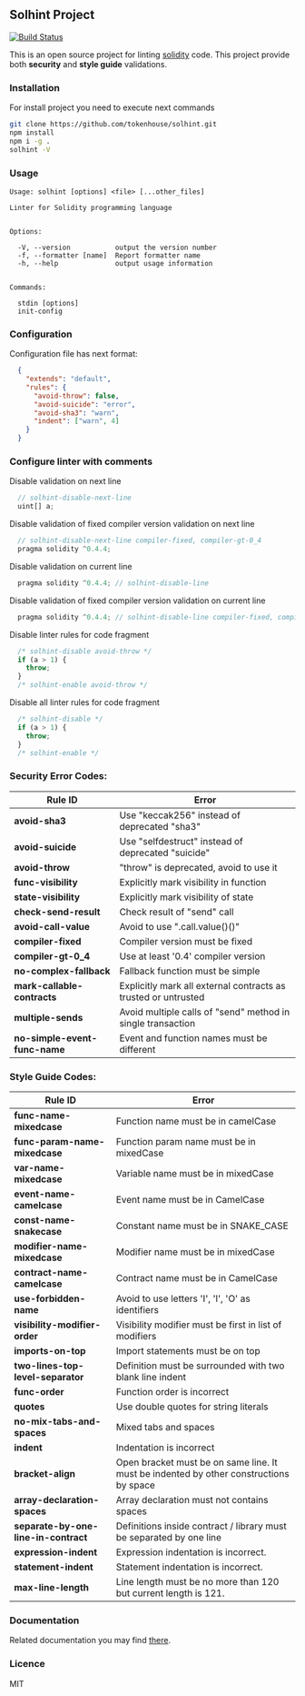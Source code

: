 ## Solhint Project

[![Build Status](https://travis-ci.org/tokenhouse/solhint.svg?branch=master)](https://travis-ci.org/tokenhouse/solhint)

This is an open source project for linting [solidity](http://solidity.readthedocs.io/en/develop/) code. This project 
provide both **security** and **style guide** validations.   

### Installation

For install project you need to execute next commands

```sh
git clone https://github.com/tokenhouse/solhint.git
npm install
npm i -g .
solhint -V
```

### Usage

```text
Usage: solhint [options] <file> [...other_files]

Linter for Solidity programming language


Options:

  -V, --version           output the version number
  -f, --formatter [name]  Report formatter name
  -h, --help              output usage information


Commands:

  stdin [options] 
  init-config     
```


### Configuration 

Configuration file has next format:

```json
  {
    "extends": "default",
    "rules": {
      "avoid-throw": false,
      "avoid-suicide": "error",
      "avoid-sha3": "warn",
      "indent": ["warn", 4]
    }
  }
```

### Configure linter with comments

Disable validation on next line

```javascript
  // solhint-disable-next-line
  uint[] a;
```

Disable validation of fixed compiler version validation on next line
 
```javascript
  // solhint-disable-next-line compiler-fixed, compiler-gt-0_4
  pragma solidity ^0.4.4; 
```

Disable validation on current line

```javascript
  pragma solidity ^0.4.4; // solhint-disable-line
```

Disable validation of fixed compiler version validation on current line 

```javascript
  pragma solidity ^0.4.4; // solhint-disable-line compiler-fixed, compiler-gt-0_4
```

Disable linter rules for code fragment 

```javascript
  /* solhint-disable avoid-throw */
  if (a > 1) {
    throw;
  }
  /* solhint-enable avoid-throw */
```

Disable all linter rules for code fragment

```javascript
  /* solhint-disable */
  if (a > 1) {
    throw;
  }
  /* solhint-enable */
```

### Security Error Codes:

 | Rule ID                       |                      Error                         |
 |-------------------------------|----------------------------------------------------| 
 | **avoid-sha3**                | Use "keccak256" instead of deprecated "sha3"       |
 | **avoid-suicide**             | Use "selfdestruct" instead of deprecated "suicide" |
 | **avoid-throw**               | "throw" is deprecated, avoid to use it             |
 | **func-visibility**           | Explicitly mark visibility in function             |
 | **state-visibility**          | Explicitly mark visibility of state                |
 | **check-send-result**         | Check result of "send" call                        |
 | **avoid-call-value**          | Avoid to use ".call.value()()"                     |
 | **compiler-fixed**            | Compiler version must be fixed                     |
 | **compiler-gt-0_4**           | Use at least '0.4' compiler version                |
 | **no-complex-fallback**       | Fallback function must be simple                   |
 | **mark-callable-contracts**   | Explicitly mark all external contracts as trusted or untrusted |
 | **multiple-sends**            | Avoid multiple calls of "send" method in single transaction |
 | **no-simple-event-func-name** | Event and function names must be different         |
 
### Style Guide Codes:
 
 | Rule ID                       |                      Error                         |
 |-------------------------------|----------------------------------------------------| 
 | **func-name-mixedcase**       | Function name must be in camelCase                 |
 | **func-param-name-mixedcase** | Function param name must be in mixedCase           |
 | **var-name-mixedcase**        | Variable name must be in mixedCase                 |
 | **event-name-camelcase**      | Event name must be in CamelCase                    |
 | **const-name-snakecase**      | Constant name must be in SNAKE_CASE                |
 | **modifier-name-mixedcase**   | Modifier name must be in mixedCase                 |
 | **contract-name-camelcase**   | Contract name must be in CamelCase                 |
 | **use-forbidden-name**        | Avoid to use letters 'I', 'l', 'O' as identifiers  |
 | **visibility-modifier-order** | Visibility modifier must be first in list of modifiers |
 | **imports-on-top**            | Import statements must be on top                   |
 | **two-lines-top-level-separator** | Definition must be surrounded with two blank line indent |
 | **func-order**                | Function order is incorrect                        |
 | **quotes**                    | Use double quotes for string literals              |
 | **no-mix-tabs-and-spaces**    | Mixed tabs and spaces                              |
 | **indent**                    | Indentation is incorrect                           |
 | **bracket-align**             | Open bracket must be on same line. It must be indented by other constructions by space |
 | **array-declaration-spaces**  | Array declaration must not contains spaces         |
 | **separate-by-one-line-in-contract** | Definitions inside contract / library must be separated by one line |
 | **expression-indent**         | Expression indentation is incorrect.               |
 | **statement-indent**          | Statement indentation is incorrect.                |
 | **max-line-length**           | Line length must be no more than 120 but current length is 121. |
 

### Documentation

Related documentation you may find [there](https://tokenhouse.github.io/solhint/).

### Licence

MIT